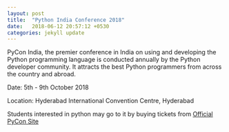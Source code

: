 ```yaml
---
layout: post
title:  "Python India Conference 2018"
date:   2018-06-12 20:57:12 +0530
categories: jekyll update
---
```

PyCon India, the premier conference in India on using and developing the Python programming language is conducted annually by the Python developer community. It attracts the best Python programmers from across the country and abroad.

Date: 5th - 9th October 2018

Location: Hyderabad International Convention Centre, Hyderabad

Students interested in python may go to it by buying tickets from [Official PyCon Site](https://in.pycon.org/2018/)



